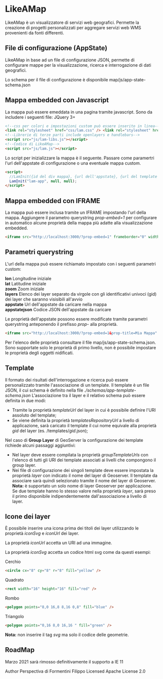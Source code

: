 # LikeAMap

LikeAMap è un visualizzatore di servizi web geografici. Permette la creazione di progetti personalizzati per aggregare servizi web WMS provenienti da fonti differenti.

## File di configurazione (AppState)

LikeAMap in base ad un file di configurazione JSON, permette di configurare mappe per la visualizzazione, ricerca e interrogazione di dati geografici.

Lo schema per il file di configurazione è disponibile map/js/app-state-schema.json

## Mappa embedded con Javascript

La mappa può essere emeddata in una pagina tramite javascript.
Sono da includere i seguenti file:
JQuery 3+

```html
<!--css per colori e impostazioni custom può essere inserito in linea-->
<link rel="stylesheet" href="css/lam.css" /> <link rel="stylesheet" href="css/lam-variables.css" />
<!--Librerie di terze parti include openlayers e handlebars-->
<script src="js/lam-libs.js"></script>
<!--Codice di LikeAMap-->
<script src="js/lam.js"></script>
```

Lo script per inizializzare la mappa è il seguente. Passare come paramertri l'url dell'appstate di configurazione o una eventuale mappa custom.

```html
<script>
  //LamInit({id del div mappa}, {url dell'appstate}, {url del template mappa});
  LamInit("lam-app", null, null);
</script>
```

## Mappa embedded con IFRAME

La mappa può essere inclusa tramite un IFRAME impostando l'url della mappa. Aggiungere il parametro querystring _prop-embed=1_ per configurare in automatico alcune proprietà della mappa più adatte alla visualizzazione embedded.

```html
<iframe src="http://localhost:3000/?prop-embed=1" frameborder="0" width="500" height="600"></iframe>
```

## Parametri querystring

L'url della mappa può essere richiamato impostato con i seguenti parametri custom:

**lon** Longitudine iniziale  
**lat** Latitudine iniziale  
**zoom** Zoom iniziale  
**layers** Elenco dei layer separato da virgole con gli identificativi univoci (gid) dei layer che saranno visisibili all'avvio  
**appstate** Url dell'appstate da caricare nella mappa  
**appstatejson** Codice JSON dell'appstate da caricare

Le proprietà dell'appstate possono essere modificate tramite parametri querystring anteponendo il prefisso _prop-_ alla proprietà.

```html
<iframe src="http://localhost:3000/?prop-embed=1&prop-title=Mia Mappa" frameborder="0" width="500" height="600"></iframe>
```

Per l'elenco delle proprietà consultare il file map/js/app-state-schema.json. Sono supportate solo le proprietà di primo livello, non è possibile impostare le proprietà degli oggetti nidificati.

## Template

Il formato dei risultati dell'interrogazione e ricerca può essere personalizzato tramite l'associazione di un template. Il template è un file JSON, il cui schema è definito nella file _./schemas/app-template-schema.json_
L'associazione tra il layer e il relativo schema può essere definita in due modi:

- Tramite la proprietà _templateUrl_ del layer in cui è possibile definire l'URI assoluto del template;
- Se viene definita la proprietà _templatesRepositoryUrl_ a livello di applicazione, sarà caricato il template il cui nome equivale alla proprietà _gid_ del layer (es. /templates/_gid_.json);

Nel caso di **Group Layer** di GeoServer la configurazione dei template richiede alcuni passaggi aggiuntivi:

- Nel layer deve essere compilata la proprietà _groupTemplateUrls_ con l'elenco di tutti gli URI dei template associati ai livelli che compongono il group layer.
- Nei file di configurazione dei singoli template deve essere impostata la proprietà _layer_ con indicato il nome del layer di Geoserver.
  Il template da associare sarà quindi selezionato tramite il nome del layer di Geoserver.
  **Nota:** è supportato un solo nome di layer Geoserver per applicazione. Se due template hanno lo stesso valore nella proprietà _layer_, sarà preso il primo disponibile indipendentemente dall'associazione a livello di layer.

## Icone dei layer

È possibile inserire una icona prima dei titoli dei layer utilizzando le proprietà _iconSvg_ e _iconUrl_ dei layer.

La proprietà _iconUrl_ accetta un URI ad una immagine.

La proprietà _iconSvg_ accetta un codice html svg come da questi esempi:

Cerchio

```html
<circle cx="8" cy="8" r="8" fill="yellow" />
```

Quadrato

```html
<rect width="16" height="16" fill="red" />
```

Rombo

```html
<polygon points="8,0 16,8 8,16 0,8" fill="blue" />
```

Triangolo

```html
<polygon points="0,16 8,0 16,16 " fill="green" />
```

**Nota:** non inserire il tag _svg_ ma solo il codice delle geometrie.

## RoadMap

Marzo 2021 sarà rimosso definitivamente il supporto a IE 11

Author Perspectiva di Formentini Filippo
Licensed Apache License 2.0
